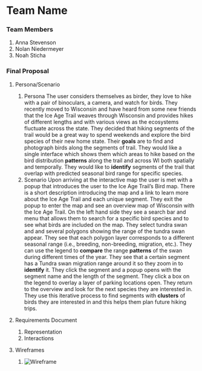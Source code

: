 # Team Name

### Team Members
1. Anna Stevenson
2. Nolan Niedermeyer
3. Noah Sticha

### Final Proposal
1. Persona/Scenario
    1. Persona
        The user considers themselves as birder, they love to hike with a pair of binoculars, a camera, and watch for birds. They recently moved to Wisconsin and have heard from some new friends that the Ice Age Trail weaves through Wisconsin and provides hikes of different lengths and with various views as the ecosystems fluctuate across the state. They decided that hiking segments of the trail would be a great way to spend weekends and explore the bird species of their new home state. Their **goals** are to find and photograph birds along the segments of trail. They would like a single interface which shows them which areas to hike based on the bird distribution **patterns** along the trail and across WI both spatially and temporally. They would like to **identify** segments of the trail that overlap with predicted seasonal bird range for specific species. 
    2. Scenario
        Upon arriving at the interactive map the user is met with a popup that introduces the user to the Ice Age Trail’s Bird map. There is a short description introducing the map and a link to learn more about the Ice Age Trail and each unique segment. They exit the popup to enter the map and see an overview map of Wisconsin with the Ice Age Trail. On the left hand side they see a search bar and menu that allows them to search for a specific bird species and to see what birds are included on the map. They select tundra swan and and several polygons showing the range of the tundra swan appear. They see that each polygon layer corresponds to a different seasonal range (i.e., breeding, non-breeding, migration, etc.). They can use the legend to **compare** the range **patterns** of the swan during different times of the year. They see that a certain segment has a Tundra swan migration range around it so they zoom in to **identify** it. They click the segment and a popup opens with the segment name and the length of the segment. They click a box on the legend to overlay a layer of parking locations open. They return to the overview and look for the next species they are interested in. They use this iterative process to find segments with **clusters** of birds they are interested in and this helps them plan future hiking trips.
        
2. Requirements Document
    1. Representation
    2. Interactions
3. Wireframes
    1. ![Wireframe](wireframe.png)
 
